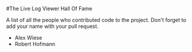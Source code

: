#The Live Log Viewer Hall Of Fame

A list of all the people who contributed code to the project. 
Don't forget to add your name with your pull request.

* Alex Wiese
* Robert Hofmann